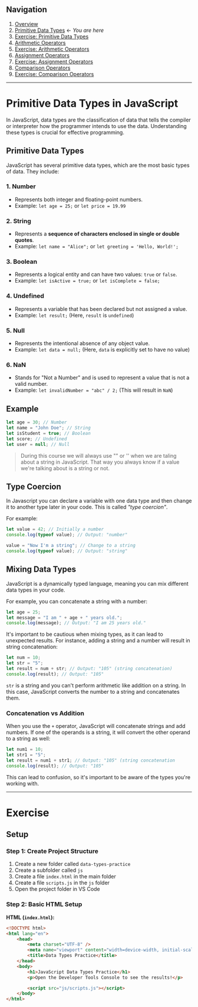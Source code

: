 ## Navigation

1. [Overview](readme.md)
2. [Primitive Data Types](./01-js-primitive-data-types.md) ← _You are here_
3. [Exercise: Primitive Data Types](./02-exercise-primitive-data-types.md)
4. [Arithmetic Operators](./03-js-arithmetic-operators.md)
5. [Exercise: Arithmetic Operators](./04-exercise-arithmetic-operators.md)
6. [Assignment Operators](./05-js-assignment-operators.md)
7. [Exercise: Assignment Operators](./06-exercise-assignment-operators.md)
8. [Comparison Operators](./07-js-comparison-operators.md)
9. [Exercise: Comparison Operators](./08-exercise-comparison-operators.md)

---

# Primitive Data Types in JavaScript

In JavaScript, data types are the classification of data that tells the compiler or interpreter how the programmer intends to use the data. Understanding these types is crucial for effective programming.

## Primitive Data Types

JavaScript has several primitive data types, which are the most basic types of data. They include:

### 1. Number

-   Represents both integer and floating-point numbers.
-   Example: `let age = 25;` or `let price = 19.99`

### 2. String

-   Represents a **sequence of characters enclosed in single or double quotes**.
-   Example: `let name = "Alice";` or `let greeting = 'Hello, World!';`

### 3. Boolean

-   Represents a logical entity and can have two values: `true` or `false`.
-   Example: `let isActive = true;` or `let isComplete = false;`

### 4. Undefined

-   Represents a variable that has been declared but not assigned a value.
-   Example: `let result;` (Here, `result` is `undefined`)

### 5. Null

-   Represents the intentional absence of any object value.
-   Example: `let data = null;` (Here, `data` is explicitly set to have no value)

### 6. NaN

-   Stands for "Not a Number" and is used to represent a value that is not a valid number.
-   Example: `let invalidNumber = "abc" / 2;` (This will result in `NaN`)

## Example

```javascript
let age = 30; // Number
let name = "John Doe"; // String
let isStudent = true; // Boolean
let score; // Undefined
let user = null; // Null
```

> During this course we will always use "" or '' when we are taling about a string in JavaScript. That way you always know if a value we're talking about is a string or not.

## Type Coercion

In Javascript you can declare a variable with one data type and then change it to another type later in your code. This is called _"type coercion"_.

For example:

```javascript
let value = 42; // Initially a number
console.log(typeof value); // Output: "number"

value = "Now I'm a string"; // Change to a string
console.log(typeof value); // Output: "string"
```

## Mixing Data Types

JavaScript is a dynamically typed language, meaning you can mix different data types in your code.

For example, you can concatenate a string with a number:

```javascript
let age = 25;
let message = "I am " + age + " years old.";
console.log(message); // Output: "I am 25 years old."
```

It's important to be cautious when mixing types, as it can lead to unexpected results. For instance, adding a string and a number will result in string concatenation:

```javascript
let num = 10;
let str = "5";
let result = num + str; // Output: "105" (string concatenation)
console.log(result); // Output: "105"
```

`str` is a string and you can't perform arithmetic like addition on a string. In this case, JavaScript converts the number to a string and concatenates them.

### Concatenation vs Addition

When you use the `+` operator, JavaScript will concatenate strings and add numbers. If one of the operands is a string, it will convert the other operand to a string as well:

```javascript
let num1 = 10;
let str1 = "5";
let result = num1 + str1; // Output: "105" (string concatenation
console.log(result); // Output: "105"
```

This can lead to confusion, so it's important to be aware of the types you're working with.

---

# Exercise

## Setup

### Step 1: Create Project Structure

1. Create a new folder called `data-types-practice`
2. Create a subfolder called `js`
3. Create a file `index.html` in the main folder
4. Create a file `scripts.js` in the `js` folder
5. Open the project folder in VS Code

### Step 2: Basic HTML Setup

**HTML (`index.html`):**

```html
<!DOCTYPE html>
<html lang="en">
    <head>
        <meta charset="UTF-8" />
        <meta name="viewport" content="width=device-width, initial-scale=1.0" />
        <title>Data Types Practice</title>
    </head>
    <body>
        <h1>JavaScript Data Types Practice</h1>
        <p>Open the Developer Tools Console to see the results!</p>

        <script src="js/scripts.js"></script>
    </body>
</html>
```
